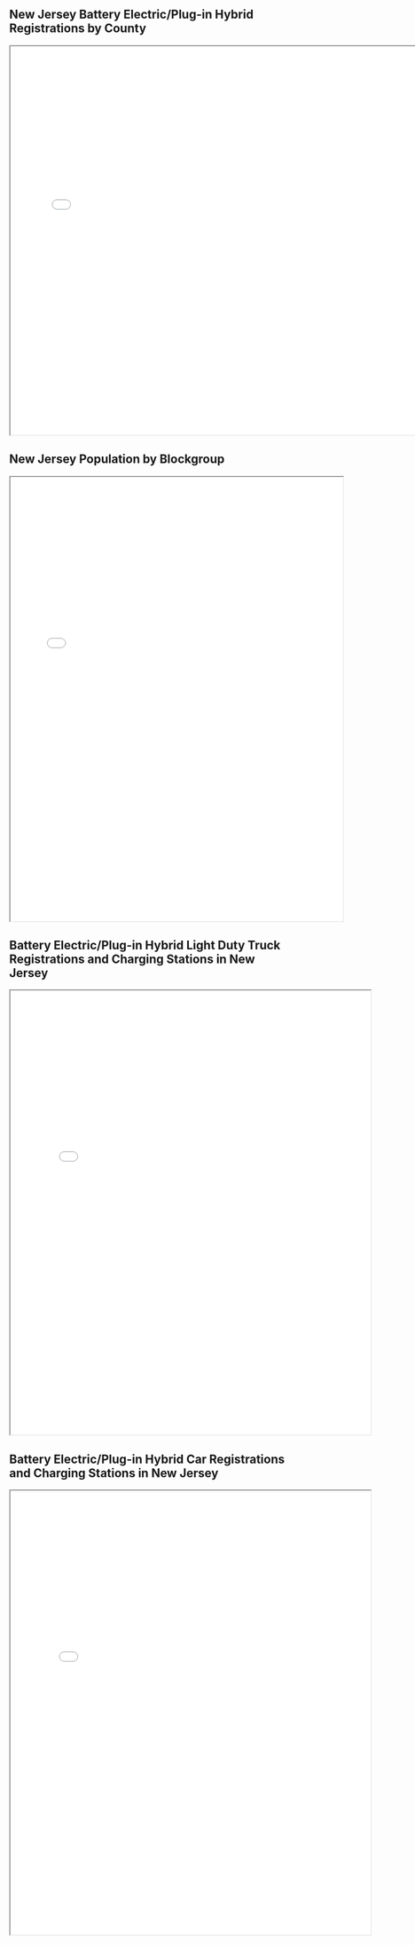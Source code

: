## New Jersey Battery Electric/Plug-in Hybrid Registrations by County
<iframe src='Battery_Electric_Plugin_Hybrid_registrations_in_NJ_by_County.png' width = '750' height = '700' ></iframe>

## New Jersey Population by Blockgroup
<iframe src='New Jersey Population by Blockgroup.png' width = '600' height = '800' ></iframe>

## Battery Electric/Plug-in Hybrid Light Duty Truck Registrations and Charging Stations in New Jersey
<iframe src='charging_stations_with_electric_light_duty_truck_registrations.html' width = '650' height = '800' ></iframe>

## Battery Electric/Plug-in Hybrid Car Registrations and Charging Stations in New Jersey
<iframe src='charging_stations_with_electric_passenger_car_registrations.html' width = '650' height = '800' ></iframe>

